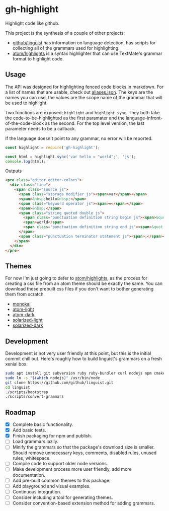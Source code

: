 # gh-highlight

Highlight code like github.

This project is the synthesis of a couple of other projects:

- [github/linguist] has information on language detection, has scripts for collecting all of the grammars used for highlighting.
- [atom/highlights] is a syntax highlighter that can use TextMate's grammar format to highlight code.

## Usage

The API was designed for highlighting fenced code blocks in markdown. For a list of names that are usable, check out [aliases.json]. The keys are the names you can use, the values are the scope name of the grammar that will be used to highlight.

Two functions are exposed; `highlight` and `highlight.sync`. They both take the code-to-be-highlighted as the first paramater and the language-infront-of-the-code-block as the second. For the top level version, the last parameter needs to be a callback.

If the language doesn't point to any grammar, no error will be reported.

```js
const highlight = require('gh-highlight');

const html = highlight.sync('var hello = "world";', 'js');
console.log(html);
```

Outputs

```html
<pre class="editor editor-colors">
  <div class="line">
    <span class="source js">
      <span class="storage modifier js"><span>var</span></span>
      <span>&nbsp;hello&nbsp;</span>
      <span class="keyword operator js"><span>=</span></span>
      <span>&nbsp;</span>
      <span class="string quoted double js">
        <span class="punctuation definition string begin js"><span>&quot;</span></span>
        <span>world</span>
        <span class="punctuation definition string end js"><span>&quot;</span></span>
      </span>
      <span class="punctuation terminator statement js"><span>;</span></span>
    </span>
  </div>
</pre>
```

## Themes

For now I'm just going to defer to [atom/highlights], as the process for creating a css file from an atom theme should be exactly the same. You can download these prebuilt css files if you don't want to bother generating them from scratch.

- [monokai](https://atom.github.io/highlights/examples/monokai.css)
- [atom-light](https://atom.github.io/highlights/examples/atom-light.css)
- [atom-dark](https://atom.github.io/highlights/examples/atom-dark.css)
- [solarized-light](https://atom.github.io/highlights/examples/solarized-light.css)
- [solarized-dark](https://atom.github.io/highlights/examples/solarized-dark.css)

## Development

Development is not very user friendly at this point, but this is the initial commit chill out. Here's roughly how to build linguist's grammars on a fresh xenial box.

```bash
sudo apt install git subversion ruby ruby-bundler curl nodejs npm cmake pkg-config libicu-dev
sudo ln -s "$(which nodejs)" /usr/bin/node
git clone https://github.com/github/linguist.git
cd linguist
./scripts/bootstrap
./scripts/convert-grammars
```

## Roadmap

- [x] Complete basic functionality.
- [x] Add basic tests.
- [x] Finish packaging for npm and publish.
- [ ] Load grammars lazily.
- [ ] Minify the grammars so that the package's download size is smaller. Should remove unnecessary keys, comments, disabled rules, unused rules, whitespace.
- [ ] Compile code to support older node versions.
- [ ] Make development process more user friendly, add more documentation.
- [ ] Add pre-built common themes to this package.
- [ ] Add playground and visual examples.
- [ ] Continuous integration.
- [ ] Consider including a tool for generating themes.
- [ ] Consider convention-based extension method for adding grammars.

[github/linguist]: https://github.com/github/linguist
[atom/highlights]: https://github.com/atom/highlights
[aliases.json]: https://github.com/heyimalex/gh-highlight/blob/master/lib/aliases.json
